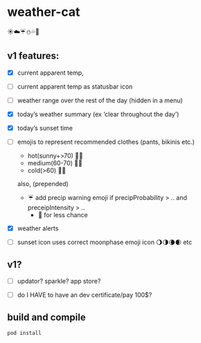 # weather-cat

☀️☁️☔️⛄️💦🌈

## v1 features: 

- [x] current apparent temp, 
- [ ] current apparent temp as statusbar icon
- [ ] weather range over the rest of the day (hidden in a menu)
- [x] today’s weather summary (ex ‘clear throughout the day’)
- [x] today’s sunset time
- [ ] emojis to represent recommended clothes (pants, bikinis etc.)
	- hot(sunny+>70) 👙👟
	- medium(60-70) 👕👗
	- cold(>60) 👖👘

	also, (prepended)
	- ☔️ add precip warning emoji if precipProbability > .. and preceipIntensity > ..
		- 🌂 for less chance 
- [x] weather alerts
- [ ] sunset icon uses correct moonphase emoji icon 🌖🌗🌘🌒 etc


## v1?

- [ ] updator? sparkle? app store?
- [ ] do I HAVE to have an dev certificate/pay 100$?


## build and compile

`pod install`
